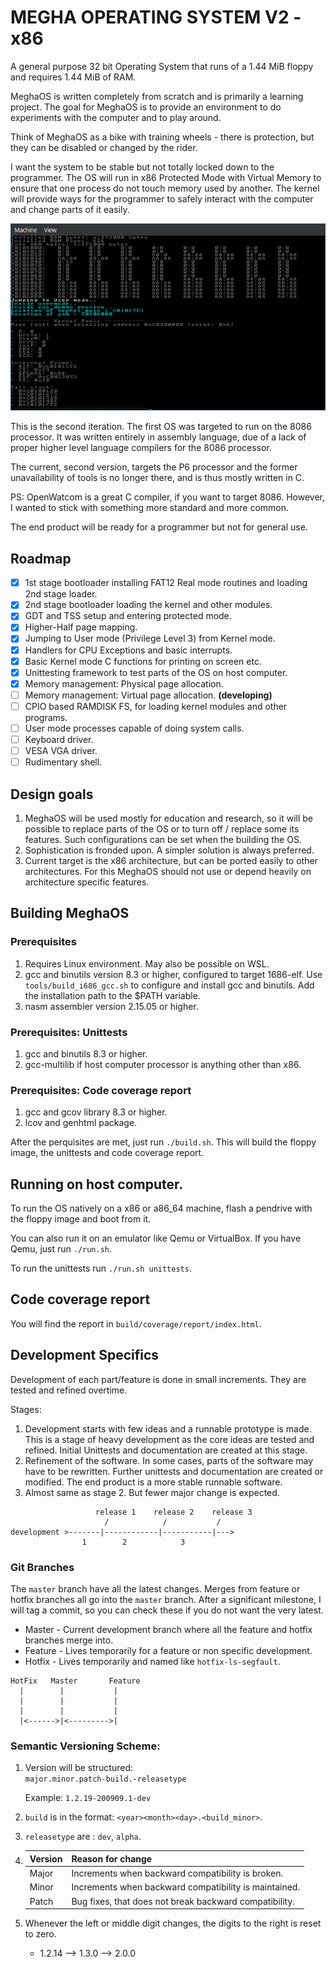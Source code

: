 # MEGHA OPERATING SYSTEM V2 - x86

A general purpose 32 bit Operating System that runs of a 1.44 MiB floppy and requires 1.44 MiB of
RAM.

MeghaOS is written completely from scratch and is primarily a learning project. The goal for
MeghaOS is to provide an environment to do experiments with the computer and to play around.

Think of MeghaOS as a bike with training wheels - there is protection, but they can be disabled or
changed by the rider.

I want the system to be stable but not totally locked down to the programmer. The OS will run in
x86 Protected Mode with Virtual Memory to ensure that one process do not touch memory used by
another. The kernel will provide ways for the programmer to safely interact with the computer and 
change parts of it easily.

![MeghaOS Screenshot](/docs/images/meghaos_screenshot.png)

This is the second iteration. The first OS was targeted to run on the 8086 processor. It was
written entirely in assembly language, due of a lack of proper higher level language compilers
for the 8086 processor.

The current, second version, targets the P6 processor and the former unavailability of tools is
no longer there, and is thus mostly written in C.

PS: OpenWatcom is a great C compiler, if you want to target 8086. However, I wanted to stick with
something more standard and more common.

The end product will be ready for a programmer but not for general use.

## Roadmap

- [X] 1st stage bootloader installing FAT12 Real mode routines and loading 2nd stage loader.
- [X] 2nd stage bootloader loading the kernel and other modules.
- [X] GDT and TSS setup and entering protected mode.
- [X] Higher-Half page mapping.
- [X] Jumping to User mode (Privilege Level 3) from Kernel mode.
- [X] Handlers for CPU Exceptions and basic interrupts.
- [X] Basic Kernel mode C functions for printing on screen etc.
- [X] Unittesting framework to test parts of the OS on host computer.
- [X] Memory management: Physical page allocation.
- [ ] Memory management: Virtual page allocation.                     **(developing)**
- [ ] CPIO based RAMDISK FS, for loading kernel modules and other programs.
- [ ] User mode processes capable of doing system calls.
- [ ] Keyboard driver.
- [ ] VESA VGA driver.
- [ ] Rudimentary shell.

## Design goals

1. MeghaOS will be used mostly for education and research, so it will be possible to replace
   parts of the OS or to turn off / replace some its features. Such configurations can be set
   when the building the OS.
2. Sophistication is fronded upon. A simpler solution is always preferred.
3. Current target is the x86 architecture, but can be ported easily to other architectures. For
   this MeghaOS should not use or depend heavily on architecture specific features.

## Building MeghaOS

### Prerequisites

1. Requires Linux environment. May also be possible on WSL.
1. gcc and binutils version 8.3 or higher, configured to target 1686-elf.
   Use `tools/build_i686_gcc.sh` to configure and install gcc and binutils. Add the installation 
   path to the $PATH variable.
2. nasm assembler version 2.15.05 or higher.

### Prerequisites: Unittests

1. gcc and binutils 8.3 or higher.
2. gcc-multilib if host computer processor is anything other than x86.

### Prerequisites: Code coverage report

1. gcc and gcov library 8.3 or higher.
2. lcov and genhtml package.

After the perquisites are met, just run `./build.sh`. This will build the floppy image,
the unittests and code coverage report.

## Running on host computer.

To run the OS natively on a x86 or a86_64 machine, flash a pendrive with the floppy image and boot
from it.

You can also run it on an emulator like Qemu or VirtualBox.  If you have Qemu, just run `./run.sh`.

To run the unittests run `./run.sh unittests`.

## Code coverage report

You will find the report in `build/coverage/report/index.html`.

## Development Specifics

Development of each part/feature is done in small increments. They are tested and refined overtime.

Stages:
1. Development starts with few ideas and a runnable prototype is made. This is a stage of heavy
   development as the core ideas are tested and refined. Initial Unittests and documentation are
   created at this stage.
2. Refinement of the software. In some cases, parts of the software may have to be rewritten.
   Further unittests and documentation are created or modified. The end product is a more stable
   runnable software.
3. Almost same as stage 2. But fewer major change is expected.

```
                   release 1    release 2    release 3
                     /            /           /
development >-------|------------|-----------|--->
                1        2            3

```

### Git Branches

The `master` branch have all the latest changes. Merges from feature or hotfix branches all go into
the `master` branch. After a significant milestone, I will tag a commit, so you can check these
if you do not want the very latest.

* Master  - Current development branch where all the feature and hotfix branches merge into.
* Feature - Lives temporarily for a feature or non specific development.
* Hotfix  - Lives temporarily and named like `hotfix-ls-segfault`.

```
HotFix   Master       Feature
  |        |           |
  |        |           |
  |        |           |
  |<------>|<--------->|
```

### Semantic Versioning Scheme:

1. Version will be structured:   
    `major.minor.patch-build.-releasetype`

   Example: `1.2.19-200909.1-dev`

2. `build` is in the format: `<year><month><day>.<build_minor>`.

3. `releasetype` are : `dev`, `alpha`.

4. |Version| Reason for change                                     |
   |-------|-------------------------------------------------------|
   |Major  | Increments when backward compatibility is broken.     |
   |Minor  | Increments when backward compatibility is maintained. |
   |Patch  | Bug fixes, that does not break backward compatibility.|

5. Whenever the left or middle digit changes, the digits to the right is reset to zero.
   * 1.2.14  -->  1.3.0  --> 2.0.0
